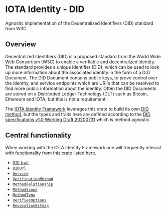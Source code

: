 IOTA Identity - DID
=== 

Agnostic implementation of the Decentralized Identifiers (DID) standard from W3C.

## Overview 
Decentralized Identifiers (DID) is a proposed standard from the World Wide Web Consortium (W3C) to enable a
verifiable and decentralized identity. The standard provides a unique identifier (DID), which can be used to look up
more information about the associated identity in the form of a DID Document. The DID Document contains public keys,
to prove control over the identity, and service endpoints which are URI's that can be resolved to find more public
information about the identity. Often the DID Documents are stored on a Distributed Ledger Technology (DLT) such as
Bitcoin, Ethereum and IOTA, but this is not a requirement.

The [IOTA Identity Framework](https://wiki.iota.org/identity.rs/introduction) leverages this crate to build its own [DID method](https://www.w3.org/TR/2020/WD-did-core-20200731/#dfn-did-methods), but the types and traits here are defined according to the [DID specifications v1.0 Working Draft 20200731](https://www.w3.org/TR/2020/WD-did-core-20200731/) which is method agnostic. 

## Central functionality 
When working with the IOTA Identity Framework one will frequently interact with functionality from this crate listed here. 

- [`DID` trait](crate::did::DID)
- [`DIDUrl`](crate::did::DIDUrl)
- [`Service`](crate::service::Service)
- [`VerificationMethod`](crate::verification::VerificationMethod)
- [`MethodRelationship`](crate::verification::MethodRelationship)
- [`MethodScope`](crate::verification::MethodScope)
- [`MethodType`](crate::verification::MethodType)
- [`VerifierOptions`](crate::verifiable::VerifierOptions)
- [`RevocationBitmap`](crate::revocation::RevocationBitmap)